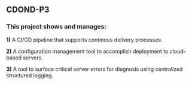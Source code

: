 ## CDOND-P3

### This project shows and manages:

**1)** A CI/CD pipeline that supports continous delivery processes.

**2)** A configuration management tool to accomplish deployment to cloud-based servers.

**3)** A tool to surface critical server errors for diagnosis using centralized structured logging.
